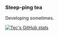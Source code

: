 ### Sleep-ping tea

Developing sometimes.

[![Tec's GitHub stats](https://github-readme-stats.vercel.app/api?username=Technus&theme=transparent&show_icons=true)](https://github.com/anuraghazra/github-readme-stats)
